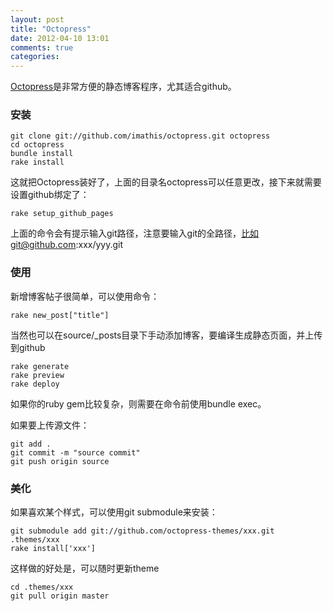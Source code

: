 ```yaml
---
layout: post
title: "Octopress"
date: 2012-04-10 13:01
comments: true
categories: 
---
```


[Octopress](http://octopress.org)是非常方便的静态博客程序，尤其适合github。
### 安装
```
git clone git://github.com/imathis/octopress.git octopress
cd octopress
bundle install
rake install
```
这就把Octopress装好了，上面的目录名octopress可以任意更改，接下来就需要设置github绑定了：
```
rake setup_github_pages
```
上面的命令会有提示输入git路径，注意要输入git的全路径，比如git@github.com:xxx/yyy.git
### 使用
新增博客帖子很简单，可以使用命令：
```
rake new_post["title"]
```
当然也可以在source/_posts目录下手动添加博客，要编译生成静态页面，并上传到github

```
rake generate
rake preview
rake deploy
```
如果你的ruby gem比较复杂，则需要在命令前使用bundle exec。

如果要上传源文件：
```
git add .
git commit -m "source commit"
git push origin source
```
### 美化
如果喜欢某个样式，可以使用git submodule来安装：
```
git submodule add git://github.com/octopress-themes/xxx.git .themes/xxx
rake install['xxx']
```
这样做的好处是，可以随时更新theme
```
cd .themes/xxx
git pull origin master
```